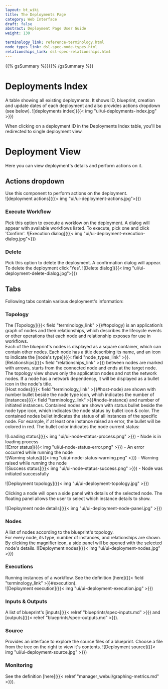 ```yaml
---
layout: bt_wiki
title: The Deployments Page
category: Web Interface
draft: false
abstract: Deployment Page User Guide
weight: 130

terminology_link: reference-terminology.html
node_types_link: dsl-spec-node-types.html
relationships_link: dsl-spec-relationships.html
---
```

{{% gsSummary %}}{{% /gsSummary %}}

# Deployments Index

A table showing all existing deployments. It shows ID, blueprint, creation and update dates of each deployment and also provides actions dropdown (see below).
![deployments index]({{< img "ui/ui-deployments-index.jpg" >}})

When clicking on a deployment ID in the Deployments Index table, you'll be redirected to single deployment view. 

# Deployment View
Here you can view deployment's details and perform actions on it.

## Actions dropdown
Use this component to perform actions on the deployment.  
![deployment actions]({{< img "ui/ui-deployment-actions.jpg">}})

### Execute Workflow
Pick this option to execute a worklow on the deployment. A dialog will appear with available workflows listed. To execute, pick one and click 'Confirm'.
![Execution dialog]({{< img "ui/ui-deployment-execution-dialog.jpg">}})

### Delete
Pick this option to delete the deployment. A confirmation dialog will appear. To delete the deployment click 'Yes'.
![Delete dialog]({{< img "ui/ui-deployment-delete-dialog.jpg">}})

## Tabs
Following tabs contain various deployment's information:

### Topology
The [Topology]({{< field "terminology_link" >}}#topology) is an application’s graph of nodes and their relationships, which describes the lifecycle events or other operations that each node and relationship exposes for use in workflows.<br>
Each of the blueprint's nodes is displayed as a square container, which can contain other nodes. Each node has a title describing its name, and an icon to indicate the [node's type]({{< field "node_types_link" >}}.<br>
[Relationships]({{< field "relationships_link" >}}) between nodes are marked with arrows, starts from the connected node and ends at the target node.<br>
The topology view shows only the application nodes and not the network nodes. If a node has a network dependency, it will be displayed as a bullet icon in the node's title.<br>
[Host nodes]({{< field "terminology_link" >}}#host-node) are shown with number bullet beside the node type icon, which indicates the number of [instances]({{< field "terminology_link" >}}#node-instance) and number of initiated instances. Contained nodes are shown with status bullet beside the node type icon, which indicates the node status by bullet icon & color.
The contained nodes bullet indicates the status of all instances of the specific node. For example, if at least one instance raised an error, the bullet will be colored in red.
The bullet color indicates the node current status:<br>

![Loading status]({{< img "ui/ui-node-status-process.png" >}}) - Node is in loading process<br>
![Error status]({{< img "ui/ui-node-status-error.png" >}}) - An error occurred while running the node<br>
![Warning status]({{< img "ui/ui-node-status-warning.png" >}}) - Warning raised while running the node<br>
![Success status]({{< img "ui/ui-node-status-success.png" >}}) - Node was initiated successfully<br>

![Deployment topology]({{< img "ui/ui-deployment-topology.jpg" >}})

Clicking a node will open a side panel with details of the selected node. The floating panel allows the user to select which instance details to show.<br>

![Deployment node details]({{< img "ui/ui-deployment-node-panel.jpg" >}})

### Nodes
A list of nodes according to the blueprint's topology.<br/>
For every node, its type, number of instances, and relationships are shown. By clicking the magnifier icon, a side panel will be opened with the selected node's details.
![Deployment nodes]({{< img "ui/ui-deployment-nodes.jpg" >}})

### Executions
Running instances of a workflow. See the definition [here]({{< field "terminology_link" >}}#execution).<br/>
![Deployment execution]({{< img "ui/ui-deployment-execution.jpg" >}})

### Inputs & Outputs
A list of blueprint's [inputs]({{< relref "blueprints/spec-inputs.md" >}}) and [outputs]({{< relref "blueprints/spec-outputs.md" >}}).

### Source
Provides an interface to explore the source files of a blueprint. Choose a file from the tree on the right to view it's contents.
![Deployment source]({{< img "ui/ui-deployment-source.jpg" >}})

### Monitoring
See the definition [here]({{< relref "manager_webui/graphing-metrics.md" >}}).

